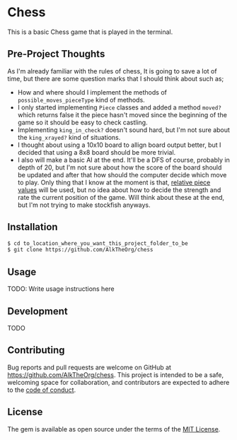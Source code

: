 # Chess

This is a basic Chess game that is played in the terminal.

## Pre-Project Thoughts
As I'm already familiar with the rules of chess, It is going to save a lot of time, but there are some question marks that I should think about such as;
- How and where should I implement the methods of `possible_moves_pieceType` kind of methods.
- I only started implementing `Piece` classes and added a method `moved?` which returns false it the piece hasn't moved since the beginning of the game so it should be easy to check castling.
- Implementing `king_in_check?` doesn't sound hard, but I'm not sure about the `king_xrayed?` kind of situations.
- I thought about using a 10x10 board to allign board output better, but I decided that using a 8x8 board should be more trivial.
- I also will make a basic AI at the end. It'll be a DFS of course, probably in depth of 20, but I'm not sure about how the score of the board should be updated and after that how should the computer decide which move to play. Only thing that I know at the moment is that, [relative piece values](https://en.wikipedia.org/wiki/Chess_piece_relative_value) will be used, but no idea about how to decide the strength and rate the current position of the game. Will think about these at the end, but I'm not trying to make stockfish anyways.


## Installation
```sh
$ cd to_location_where_you_want_this_project_folder_to_be
$ git clone https://github.com/AlkTheOrg/chess
```

## Usage

TODO: Write usage instructions here

## Development

TODO

## Contributing

Bug reports and pull requests are welcome on GitHub at https://github.com/AlkTheOrg/chess. This project is intended to be a safe, welcoming space for collaboration, and contributors are expected to adhere to the [code of conduct](https://github.com/AlkTheOrg/chess/blob/master/CODE_OF_CONDUCT.md).

## License

The gem is available as open source under the terms of the [MIT License](https://opensource.org/licenses/MIT).
